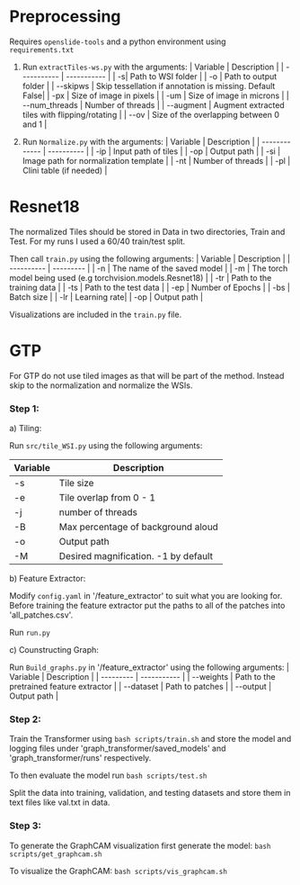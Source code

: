 # Preprocessing

Requires `openslide-tools` and a python environment using `requirements.txt`

1. Run `extractTiles-ws.py` with the arguments:
| Variable | Description |
| ----------- | ----------- |
| -s| Path to WSI folder |
| -o | Path to output folder |
| --skipws | Skip tessellation if annotation is missing. Default False|
| -px | Size of image in pixels |
| -um | Size of image in microns |
| --num_threads | Number of threads |
| --augment | Augment extracted tiles with flipping/rotating |
| --ov | Size of the overlapping between 0 and 1 |

2. Run `Normalize.py` with the arguments:
| Variable | Description |
| ------------- | ---------- |
| -ip | Input path of tiles |
| -op | Output path |
| -si | Image path for normalization template |
| -nt | Number of threads |
| -pl | Clini table (if needed) |

# Resnet18

The normalized Tiles should be stored in Data in two directories, Train and Test. For my runs I used a 60/40 train/test split.

Then call `train.py` using the following arguments:
| Variable | Description |
| ---------- | --------- |
| -n | The name of the saved model |
| -m | The torch model being used (e.g torchvision.models.Resnet18) |
| -tr | Path to the training data |
| -ts | Path to the test data |
| -ep | Number of Epochs |
| -bs | Batch size |
| -lr | Learning rate|
| -op | Output path |

Visualizations are included in the `train.py` file.

# GTP

For GTP do not use tiled images as that will be part of the method. Instead skip to the normalization and normalize the WSIs.

### Step 1:

a) Tiling:

Run `src/tile_WSI.py` using the following arguments:

| Variable | Description |
| ---------- | ------------ |
| -s | Tile size |
| -e | Tile overlap from 0 - 1 |
| -j | number of threads |
| -B | Max percentage of background aloud |
| -o | Output path |
| -M | Desired magnification. -1 by default |

b) Feature Extractor:

Modify `config.yaml` in '/feature_extractor' to suit what you are looking for.
Before training the feature extractor put the paths to all of the patches into 'all_patches.csv'.

Run `run.py` 

c) Counstructing Graph:

Run `Build_graphs.py` in '/feature_extractor' using the following arguments:
| Variable | Description |
| --------- | ----------- |
| --weights | Path to the pretrained feature extractor |
| --dataset | Path to patches |
| --output | Output path |

### Step 2:

Train the Transformer using `bash scripts/train.sh` and store the model and logging files under 'graph_transformer/saved_models' and 'graph_transformer/runs' respectively.

To then evaluate the model run `bash scripts/test.sh` 

Split the data into training, validation, and testing datasets and store them in text files like val.txt in data.

### Step 3:

To generate the GraphCAM visualization first generate the model:
`bash scripts/get_graphcam.sh`

To visualize the GraphCAM:
`bash scripts/vis_graphcam.sh`
